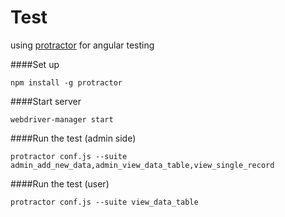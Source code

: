 # Test

using [protractor](https://www.protractortest.org/#/) for angular testing



####Set up

```
npm install -g protractor
```

####Start server

```
webdriver-manager start
```

####Run the test (admin side)

```
protractor conf.js --suite admin_add_new_data,admin_view_data_table,view_single_record
```

####Run the test (user)

```
protractor conf.js --suite view_data_table
```


